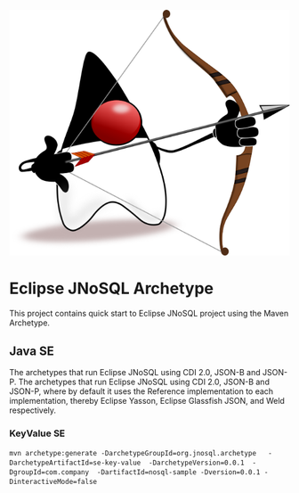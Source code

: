 ![Eclipse JNoSQL Archetype Project](https://github.com/JNOSQL/diana-site/blob/master/images/duke-diana.png)
# Eclipse JNoSQL Archetype

This project contains quick start to Eclipse JNoSQL project using the Maven Archetype.

## Java SE

The archetypes that run Eclipse JNoSQL using CDI 2.0, JSON-B and JSON-P.
The archetypes that run Eclipse JNoSQL using CDI 2.0, JSON-B and JSON-P, where by default it uses the Reference implementation to each implementation, thereby Eclipse Yasson, Eclipse Glassfish JSON, and Weld respectively.


### KeyValue SE

`mvn archetype:generate -DarchetypeGroupId=org.jnosql.archetype   -DarchetypeArtifactId=se-key-value  -DarchetypeVersion=0.0.1  -DgroupId=com.company  -DartifactId=nosql-sample -Dversion=0.0.1 -DinteractiveMode=false`